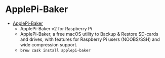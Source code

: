 # ApplePi-Baker
- [ApplePi-Baker](https://www.tweaking4all.com/hardware/raspberry-pi/applepi-baker-v2/)
  -  ApplePi-Baker v2 for Raspberry Pi
  - ApplePi-Baker, a free macOS utility to Backup & Restore SD-cards and drives, with features for Raspberry Pi users (NOOBS/SSH) and wide compression support.
  - `brew cask install applepi-baker`
